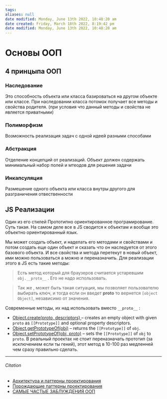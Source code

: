 ```yaml
---
tags: 
aliases: null
date modified: Monday, June 13th 2022, 10:48:20 am
date created: Friday, March 18th 2022, 8:19:42 pm
date modified: Monday, June 13th 2022, 10:48:20 am
---
```


# Основы ООП

## 4 принцыпа OOП

### Наследование

Это способность объекта или класса базироваться на другом объекте или классе. При наследовании класса потомок получает все методы и свойства родителя. (при условия что данный методы и свойства не является приватными)

### Полиморфизм
Возможность реализация задач с одной идеей разными способами

### Абстракция
 Отделение концепций от реализаций. Объект должен содержать минимальный набор полей и мтеодов для решения задачи

### Инкапсуляция
Размешение одного объекта или класса внутры другого для разграничения отвественности

## JS Реализации

Один из его стилей Прототипно ориентированное програмирование.
Суть такая. На самом деле все в JS сводится к объектам и вообще это объектно ориентированный язык.

Мы может создать объект, и наделать его методами и свойствами и потом создать еще один объект и сказать что он наследуется от этого базового объекта. И все свойства и метода перетекут в новый объект, ими можно пользоваться а можно и переназначить.
Для реализации этого в JS  есть такие методы:

> Есть метод который для браузеров считается устаревшим `obj.__proto__` . Его не надо использовать.

> Так же , может быть такая ситуация, мы позволяет пользователю выбирать ключ, и тогда если он введет **proto** то вернется `[object Object]`, независимо от значения.

Современные методы, их над использовать вместо `__proto__` :

- [Object.create(proto, descriptors) ](https://developer.mozilla.org/en-US/docs/Web/JavaScript/Reference/Global_Objects/Object/create) – creates an empty object with given `proto` as `[[Prototype]]` and optional property descriptors.
- [Object.getPrototypeOf(obj)](https://developer.mozilla.org/en-US/docs/Web/JavaScript/Reference/Global_Objects/Object/getPrototypeOf) – returns the `[[Prototype]]` of `obj`.
- [Object.setPrototypeOf(obj, proto)](https://developer.mozilla.org/en-US/docs/Web/JavaScript/Reference/Global_Objects/Object/setPrototypeOf) – sets the `[[Prototype]]` of `obj` to `proto`. В реальный проектах не стоит переназначать прототип (за исключением если ты гений), этот метод в 10-100 раз медленней чем сразу правильно сделать.

---

###### Citation

- [Архитектура и паттерны проектирования](https://doka.guide/js/architecture-and-design-patterns/)
- [Порождающие паттерны проектирования](https://doka.guide/js/design-patterns-creational/)
- [САМЫЕ ЧАСТЫЕ ЗАБЛУЖДЕНИЯ ООП](https://www.youtube.com/watch?v=BHNt1fcg8iw)
